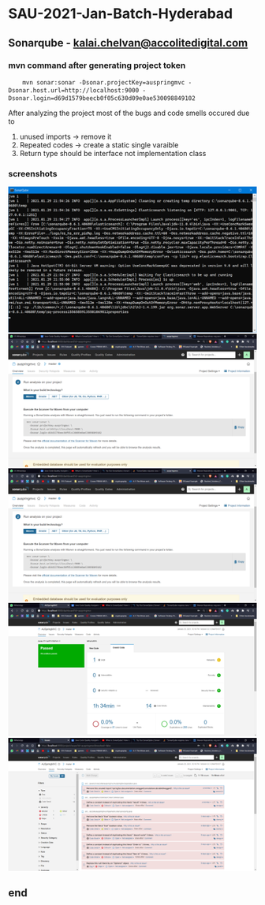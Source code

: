 # SAU-2021-Jan-Batch-Hyderabad

## Sonarqube - kalai.chelvan@accolitedigital.com

### mvn command after generating project token

        mvn sonar:sonar -Dsonar.projectKey=auspringmvc -Dsonar.host.url=http://localhost:9000 -Dsonar.login=d69d1579beecb0f05c630d09e0ae530098849102

After analyzing the project most of the bugs and code smells occured due to 
1. unused imports -> remove it
2. Repeated codes -> create a static single varaible
3. Return type should be interface not implementation class

### screenshots

![sc1](https://raw.githubusercontent.com/kalaichelvan-kn/SAU-2021-Jan-Batch-Hyderabad/main/JCQ%20-%20Forenoon/SonarQube/cmd.PNG)
![sc1](https://raw.githubusercontent.com/kalaichelvan-kn/SAU-2021-Jan-Batch-Hyderabad/main/JCQ%20-%20Forenoon/SonarQube/s1.PNG)
![sc1](https://raw.githubusercontent.com/kalaichelvan-kn/SAU-2021-Jan-Batch-Hyderabad/main/JCQ%20-%20Forenoon/SonarQube/s2.PNG)
![sc1](https://raw.githubusercontent.com/kalaichelvan-kn/SAU-2021-Jan-Batch-Hyderabad/main/JCQ%20-%20Forenoon/SonarQube/s3.PNG)
![sc1](https://raw.githubusercontent.com/kalaichelvan-kn/SAU-2021-Jan-Batch-Hyderabad/main/JCQ%20-%20Forenoon/SonarQube/s4.PNG)

## end